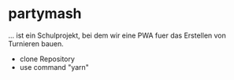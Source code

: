 # partymash

... ist ein Schulprojekt, bei dem wir eine PWA fuer das Erstellen von Turnieren bauen.


- clone Repository
- use command "yarn"
